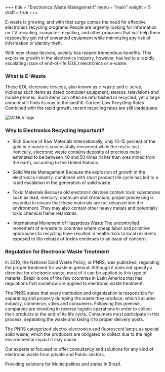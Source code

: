 +++
title = "Electronics Waste Management"
menu = "main"
weight = 5
draft = true
+++

E-waste is growing, and with that surge comes the need for effective electronics recycling programs.People are urgently looking for information on TV recycling, computer recycling, and other programs that will help them responsibly get rid of unwanted equipment ​while minimizing any risk of information or identity theft.

With new cheap devices, society has reaped tremendous benefits. This explosive growth in the electronics industry, however, has led to a rapidly escalating issue of end-of-life (EOL) electronics or e-waste.

### What Is E-Waste
These EOL electronic devices, also known as e-waste and e-scrap, includes such items as dated computer equipment, stereos, televisions and mobile phones. Such items can often be refurbished or recycled, yet a large amount still finds its way to the landfill. Current Low Recycling Rates Combined with the rapid growth, recent recycling rates are still inadequate.

![GitHub logo](/images/eletronicwaste.jpg)

### Why Is Electronics Recycling Important?

* Rich Source of Raw Materials Internationally, only 10-15 percent of the gold in e-waste is successfully recovered while the rest is lost. Ironically, electronic waste contains deposits of precious metal estimated to be between 40 and 50 times richer than ores mined from the earth, according to the United Nations.

* Solid Waste Management Because the explosion of growth in the electronics industry, combined with short product life cycle has led to a rapid escalation in the generation of solid waste.
* Toxic Materials Because old electronic devices contain toxic substances such as lead, mercury, cadmium and chromium, proper processing is essential to ensure that these materials are not released into the environment. They may also contain other heavy metals and potentially toxic chemical flame retardants.
* International Movement of Hazardous Waste The uncontrolled movement of e-waste to countries where cheap labor and primitive approaches to recycling have resulted in health risks to local residents exposed to the release of toxins continues to an issue of concern.


### Regulation for Electronic Waste Treatment
In 2010, the National Solid Waste Policy, or PNRS, was published, regulating the proper treatment for waste in general. Although it does not specify a directive for electronic waste, most of it can be applied to this type of material. Brazil is one of the few countries in Latin America that has regulations that somehow are applied to electronic waste treatment.

The PNRS states that every institution and organization is responsible for separating and properly dumping the waste they produce, which includes industry, commerce, cities and consumers. Following this premise, companies are investing in reverse logistic operations in order to collect their products at the end of its life cycle. Consumers must participate in this process, separating the waste and taking it to proper delivery posts.

The PNRS categorized electro-electronics and fluorescent lamps as special solid waste, which the producers are obligated to collect due to the high environmental impact it may cause.

Our experts ar focused to offer consultancy and solutions for any kind of electronic waste from private and Public sectors.

Providing solutions for Municipalities and states in Brazil.
